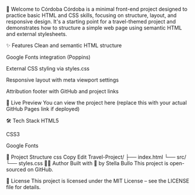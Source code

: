 🌆 Welcome to Córdoba
Córdoba is a minimal front-end project designed to practice basic HTML and CSS skills, focusing on structure, layout, and responsive design. It's a starting point for a travel-themed project and demonstrates how to structure a simple web page using semantic HTML and external stylesheets.

✨ Features
Clean and semantic HTML structure

Google Fonts integration (Poppins)

External CSS styling via styles.css

Responsive layout with meta viewport settings

Attribution footer with GitHub and project links

🚀 Live Preview
You can view the project here
(replace this with your actual GitHub Pages link if deployed)

🛠️ Tech Stack
HTML5

CSS3

Google Fonts

📂 Project Structure
css
Copy
Edit
Travel-Project/
├── index.html
└── src/
    └── styles.css
👩‍💻 Author
Built with 💛 by Stella Bullo
This project is open-sourced on GitHub.

📄 License
This project is licensed under the MIT License – see the LICENSE file for details.
